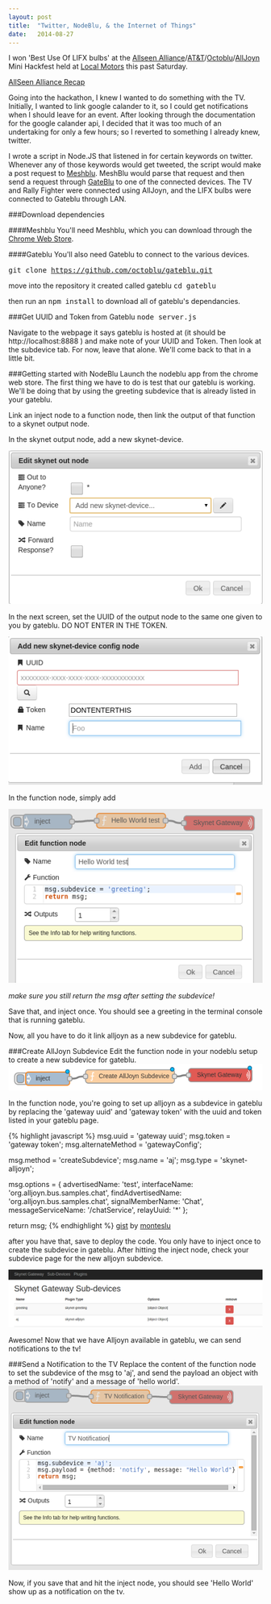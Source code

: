 ```yaml
---
layout: post
title:  "Twitter, NodeBlu, & the Internet of Things"
date:   2014-08-27
---
```


I won 'Best Use Of LIFX bulbs' at the [Allseen Alliance](https://allseenalliance.org/)/[AT&T](https://my-digitallife.att.com/learn/)/[Octoblu](http://www.octoblu.com/)/[AllJoyn](https://www.alljoyn.org/) Mini Hackfest held at [Local Motors](https://localmotors.com/) this past Saturday.

[AllSeen Alliance Recap](https://allseenalliance.org/news/blogs/2014/08/allseen-alliance-mini-hackfest-recap)

Going into the hackathon, I knew I wanted to do something with the TV. Initially, I wanted to link google calander to it, so I could get notifications when I should leave for an event. 
After looking through the documentation for the google calander api, I decided that it was too much of an undertaking for only a few hours; so I reverted to something I already knew, twitter.

I wrote a script in Node.JS that listened in for certain keywords on twitter. Whenever any of those keywords would get tweeted, the script would make a post request to [Meshblu](http://skynet.im/). MeshBlu would parse that request and then send a request through [GateBlu](https://github.com/octoblu/gateblu) to one of the connected devices. The TV and Rally Fighter were connected using AllJoyn, and the LIFX bulbs were connected to Gateblu through LAN.

###Download dependencies

####Meshblu
You'll need Meshblu, which you can download through the [Chrome Web Store](https://chrome.google.com/webstore/detail/nodeblu/aanmmiaepnlibdlobmbhmfemjioahilm).

####Gateblu
You'll also need Gateblu to connect to the various devices.

<kbd>git clone https://github.com/octoblu/gateblu.git</kbd>

move into the repository it created called gateblu
<kbd>cd gateblu<kbd>

then run an <kbd>npm install</kbd> to download all of gateblu's dependancies.


###Get UUID and Token from Gateblu
<kbd>node server.js</kbd>

Navigate to the webpage it says gateblu is hosted at (it should be http://localhost:8888
) and make note of your UUID and Token. Then look at the subdevice tab. For now, leave that alone. We'll come back to that in a little bit.

###Getting started with NodeBlu
Launch the nodeblu app from the chrome web store.
The first thing we have to do is test that our gateblu is working. We'll be doing that by using the greeting subdevice that is already listed in your gateblu.

Link an inject node to a function node, then link the output of that function to a skynet output node.

In the skynet output node, add a new skynet-device.

![add new skynet-device](/images/addnewdevice.png)

In the next screen, set the UUID of the output node to the same one given to you by gateblu. DO NOT ENTER IN THE TOKEN.

![add new skynet-device page](/images/addnewdevicepage.png)

In the function node, simply add

![greeting subdevice setup in nodeblu](/images/greetingsfromgateblu.png)

*make sure you still return the msg after setting the subdevice!*

Save that, and inject once. You should see a greeting in the terminal console that is running gateblu.

Now, all you have to do it link alljoyn as a new subdevice for gateblu. 


###Create AllJoyn Subdevice
Edit the function node in your nodeblu setup to create a new subdevice for gateblu.
![create new subdevice setup](/images/createdevicesetup.png)

In the function node, you're going to set up alljoyn as a subdevice in gateblu by replacing the 'gateway uuid' and 'gateway token' with the uuid and token listed in your gateblu page.

{% highlight javascript %}
msg.uuid = 'gateway uuid';
msg.token = 'gateway token';
msg.alternateMethod = 'gatewayConfig';

msg.method = 'createSubdevice';
msg.name = 'aj';
msg.type = 'skynet-alljoyn';

msg.options = {
  advertisedName: 'test',
  interfaceName: 'org.alljoyn.bus.samples.chat',
  findAdvertisedName: 'org.alljoyn.bus.samples.chat',
  signalMemberName: 'Chat',
  messageServiceName: '/chatService',
  relayUuid: '*'
};

return msg;
{% endhighlight %}
[gist](https://gist.github.com/monteslu/eef338a6189e965bb387) by [monteslu](http://azprogrammer.com/)

after you have that, save to deploy the code.
You only have to inject once to create the subdevice in gateblu. After hitting the inject node, check your subdevice page for the new alljoyn subdevice. 

![show alljoyn in skynet-gateway subdevice portal](/images/gatewaysubdeviceviewaj.png)

Awesome! Now that we have Alljoyn available in gateblu, we can send notifications to the tv!

###Send a Notification to the TV
Replace the content of the function node to set the subdevice of the msg to 'aj', and send the payload an object with a method of 'notify' and a message of 'hello world'.
![send tv notification](/images/sendtvhelloworld.png)

Now, if you save that and hit the inject node, you should see 'Hello World' show up as a notification on the tv.
